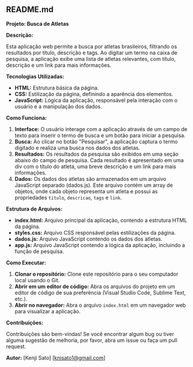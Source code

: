 ## **README.md**

**Projeto: Busca de Atletas**

**Descrição:**

Esta aplicação web permite a busca por atletas brasileiros, filtrando os resultados por título, descrição e tags. Ao digitar um termo na caixa de pesquisa, a aplicação exibe uma lista de atletas relevantes, com título, descrição e um link para mais informações.

**Tecnologias Utilizadas:**

* **HTML:** Estrutura básica da página.
* **CSS:** Estilização da página, definindo a aparência dos elementos.
* **JavaScript:** Lógica da aplicação, responsável pela interação com o usuário e a manipulação dos dados.

**Como Funciona:**

1. **Interface:** O usuário interage com a aplicação através de um campo de texto para inserir o termo de busca e um botão para iniciar a pesquisa.
2. **Busca:** Ao clicar no botão "Pesquisar", a aplicação captura o termo digitado e realiza uma busca nos dados dos atletas.
3. **Resultados:** Os resultados da pesquisa são exibidos em uma seção abaixo do campo de pesquisa. Cada resultado é apresentado em uma div com o título do atleta, uma breve descrição e um link para mais informações.
4. **Dados:** Os dados dos atletas são armazenados em um arquivo JavaScript separado (dados.js). Este arquivo contém um array de objetos, onde cada objeto representa um atleta e possui as propriedades `titulo`, `descricao`, `tags` e `link`.

**Estrutura de Arquivos:**

* **index.html:** Arquivo principal da aplicação, contendo a estrutura HTML da página.
* **styles.css:** Arquivo CSS responsável pelas estilizações da página.
* **dados.js:** Arquivo JavaScript contendo os dados dos atletas.
* **app.js:** Arquivo JavaScript contendo a lógica da aplicação, incluindo a função de pesquisa.

**Como Executar:**

1. **Clonar o repositório:** Clone este repositório para o seu computador local usando o Git.
2. **Abrir em um editor de código:** Abra os arquivos do projeto em um editor de código de sua preferência (Visual Studio Code, Sublime Text, etc.).
3. **Abrir no navegador:** Abra o arquivo `index.html` em um navegador web para visualizar a aplicação.

**Contribuições:**

Contribuições são bem-vindas! Se você encontrar algum bug ou tiver alguma sugestão de melhoria, por favor, abra um issue ou faça um pull request.


**Autor:**
[Kenji Sato]
[knjsato1@gmail.com]



